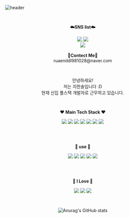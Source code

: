 ![header](https://capsule-render.vercel.app/api?type=waving&color=auto&height=300&section=header&text=welcome&fontSize=90&animation=fadeIn&fontAlignY=38&desc=Hansolbangul%20GitHub&descAlignY=51&descAlign=62)

<br>

<p align="center">
    <Strong>☁️SNS list☁️</Strong><br><br>
    <a href="https://hansolbangul.tistory.com/" target="_blank"><img src="https://img.shields.io/badge/DevBlog-535D6C?style=flat-square&logo=Blogger&logoColor=white"/></a>
    <a href="https://www.instagram.com/_oneso1/" target="_blank"><img src="https://img.shields.io/badge/Instagram-E4405F?style=flat-square&logo=Instagram&logoColor=white"/></a>
    <br>
   <a href="https://hits.seeyoufarm.com"><img src="https://hits.seeyoufarm.com/api/count/incr/badge.svg?url=https%3A%2F%2Fgithub.com%2Fhansolbangul%2Fhit-counter&count_bg=%2379C83D&title_bg=%23555555&icon=&icon_color=%23E7E7E7&title=hits&edge_flat=false"/></a>
<br><br>
<Strong>📧Contect Me📧</Strong><br>ruaenddl981028@naver.com<br>
</p>

<br>

<p align="center">
안녕하세요!<br>
저는 지한솔입니다 :D<br>
현재 신입 풀스택 개발자로 근무하고 있습니다.<br>
</p>

<br>

<p align="center">
    <Strong>❤️ Main Tech Stack ❤️</Strong><br>
</p>

<p align="center" display="inline-block">
    <img src="https://img.shields.io/badge/React-007396?style=for-the-badge&logo=React&logoColor=white"> 
    <img src="https://img.shields.io/badge/Node-6DB33F?style=for-the-badge&logo=Node.js&logoColor=white">
    <img src="https://img.shields.io/badge/Vue-6DB33F?style=for-the-badge&logo=Vue.js&logoColor=white">
    <img src="https://img.shields.io/badge/React-native-007396?style=for-the-badge&logo=React&logoColor=white"> 
    <img src="https://img.shields.io/badge/mysql-4479A1?style=for-the-badge&logo=mysql&logoColor=white">
    <img src="https://img.shields.io/badge/TypeScript-232F3E?style=for-the-badge&logo=TypeScript&logoColor=white"> 
    <img src="https://img.shields.io/badge/JavaScript-232F3E?style=for-the-badge&logo=JavaScript&logoColor=white"> 
</p><br>

<br>

<p align="center">
    <Strong>🤍 use 🤍</Strong><br>
</p>

<p align="center" display="inline-block">
  <img src="https://img.shields.io/badge/React-query-007396?style=for-the-badge&logo=React Query&logoColor=white"> 
    <img src="https://img.shields.io/badge/CSS3-6DB33F?style=for-the-badge&logo=CSS3&logoColor=white">
    <img src="https://img.shields.io/badge/recoil-6DB33F?style=for-the-badge&logo=Coil&logoColor=white">
    <img src="https://img.shields.io/badge/MongoDB-4479A1?style=for-the-badge&logo=MongoDB&logoColor=white">
    <img src="https://img.shields.io/badge/AWS-232F3E?style=for-the-badge&logo=Amazon AWS&logoColor=white"> 
</p><br>

<br>

<p align="center">
    <Strong>🖤 I Love 🖤</Strong><br>
</p>

<p align="center" display="inline-block">
  <img src="https://img.shields.io/badge/Bitcoin-007396?style=for-the-badge&logo=Bitcoin&logoColor=white"> 
    <img src="https://img.shields.io/badge/Ethereum-6DB33F?style=for-the-badge&logo=Ethereum&logoColor=white">
    <img src="https://img.shields.io/badge/Chainlink-6DB33F?style=for-the-badge&logo=Chainlink&logoColor=white">
</p><br>

<div align=center>

![Anurag's GitHub stats](https://github-readme-stats.vercel.app/api?username=hansolbangul&show_icons=true&theme=swift)



<!--
**hansolbangul/hansolbangul** is a ✨ _special_ ✨ repository because its `README.md` (this file) appears on your GitHub profile.

Here are some ideas to get you started:

- 🔭 I’m currently working on ...
- 🌱 I’m currently learning ...
- 👯 I’m looking to collaborate on ...
- 🤔 I’m looking for help with ...
- 💬 Ask me about ...
- 📫 How to reach me: ...
- 😄 Pronouns: ...
- ⚡ Fun fact: ...
👋
-->
